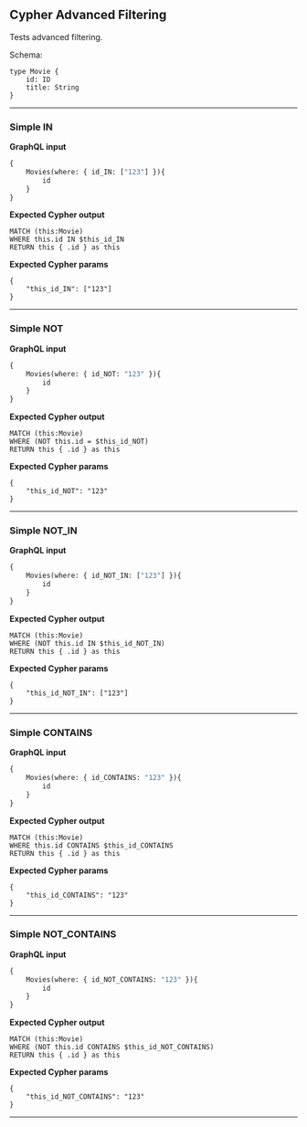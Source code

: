 ## Cypher Advanced Filtering

Tests advanced filtering.

Schema:

```schema
type Movie {
    id: ID
    title: String
}
```

---

### Simple IN

**GraphQL input**

```graphql
{
    Movies(where: { id_IN: ["123"] }){
        id
    }
}
```

**Expected Cypher output**

```cypher
MATCH (this:Movie)
WHERE this.id IN $this_id_IN
RETURN this { .id } as this
```

**Expected Cypher params**

```cypher-params
{
    "this_id_IN": ["123"]
}
```

---


### Simple NOT

**GraphQL input**

```graphql
{
    Movies(where: { id_NOT: "123" }){
        id
    }
}
```

**Expected Cypher output**

```cypher
MATCH (this:Movie)
WHERE (NOT this.id = $this_id_NOT)
RETURN this { .id } as this
```

**Expected Cypher params**

```cypher-params
{
    "this_id_NOT": "123"
}
```

---

### Simple NOT_IN

**GraphQL input**

```graphql
{
    Movies(where: { id_NOT_IN: ["123"] }){
        id
    }
}
```

**Expected Cypher output**

```cypher
MATCH (this:Movie)
WHERE (NOT this.id IN $this_id_NOT_IN)
RETURN this { .id } as this
```

**Expected Cypher params**

```cypher-params
{
    "this_id_NOT_IN": ["123"]
}
```

---

### Simple CONTAINS

**GraphQL input**

```graphql
{
    Movies(where: { id_CONTAINS: "123" }){
        id
    }
}
```

**Expected Cypher output**

```cypher
MATCH (this:Movie)
WHERE this.id CONTAINS $this_id_CONTAINS
RETURN this { .id } as this
```

**Expected Cypher params**

```cypher-params
{
    "this_id_CONTAINS": "123"
}
```

---

### Simple NOT_CONTAINS

**GraphQL input**

```graphql
{
    Movies(where: { id_NOT_CONTAINS: "123" }){
        id
    }
}
```

**Expected Cypher output**

```cypher
MATCH (this:Movie)
WHERE (NOT this.id CONTAINS $this_id_NOT_CONTAINS)
RETURN this { .id } as this
```

**Expected Cypher params**

```cypher-params
{
    "this_id_NOT_CONTAINS": "123"
}
```

---